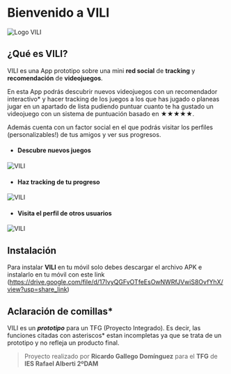 # Bienvenido a VILI
![Logo VILI](https://imgur.com/hN9hu1U)

## ¿Qué es VILI?

 VILI es una App prototipo sobre una mini **red social** de **tracking** y **recomendación** de **videojuegos**. 

En esta App podrás descubrir nuevos videojuegos con un recomendador interactivo* y hacer tracking de los juegos a los que has jugado o planeas jugar en un apartado de lista pudiendo puntuar cuanto te ha gustado un videojuego con un sistema de puntuación basado en **★★★★★**.
 
Además cuenta con un factor social en el que podrás visitar los perfiles (personalizables!) de tus amigos y ver sus progresos. 

- #### Descubre nuevos juegos
![VILI](https://imgur.com/mTHUiwX.png)
- #### Haz tracking de tu progreso
![VILI](https://imgur.com/BjKPFKJ.png)
 - #### Visita el perfil de otros usuarios
![VILI](https://imgur.com/0ZH7HFY.png)


## Instalación

Para instalar **VILI** en tu móvil solo debes descargar el archivo APK e instalarlo en tu móvil con este link (https://drive.google.com/file/d/17IvyQGFvOTfeEsOwNWRfJVwiS8OvfYhX/view?usp=share_link)

## Aclaración de comillas*

VILI es un ***prototipo***  para un TFG (Proyecto Integrado). Es decir, las funciones citadas con asteriscos* estan incompletas ya que se trata de un prototipo y no refleja un producto final.


> Proyecto realizado por **Ricardo Gallego Domínguez** para el **TFG**
> de **IES Rafael Alberti 2ºDAM**


